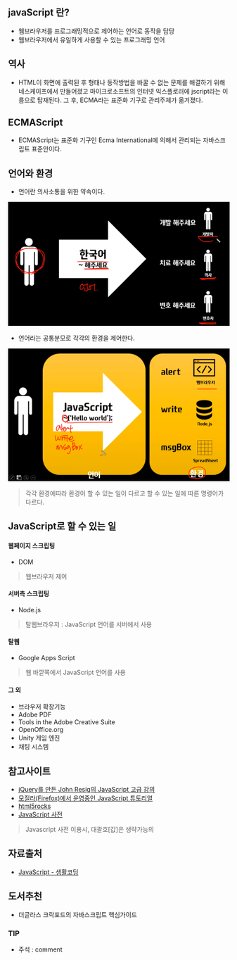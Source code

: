 ## javaScript 란?
- 웹브라우저를 프로그래밍적으로 제어하는 언어로 동작을 담당
- 웹브라우저에서 유일하게 사용할 수 있는 프로그래밍 언어

## 역사
- HTML이 화면에 출력된 후 형태나 동작방법을 바꿀 수 없는 문제를 해결하기 위해 네스케이프에서 만들어졌고 마이크로소프트의 인터넷 익스플로러에 jscript라는 이름으로 탑재된다. 그 후, ECMA라는 표준화 기구로 관리주체가 옮겨졌다.

## ECMAScript
- ECMAScript는 표준화 기구인 Ecma International에 의해서 관리되는 자바스크립트 표준안이다.


## 언어와 환경
- 언어란 의사소통을 위한 약속이다.

![언어](images/js05.png)

- 언어라는 공통분모로 각각의 환경을 제어한다.

![언어](images/js06.png)

> 각각 환경에따라 환경이 할 수 있는 일이 다르고 할 수 있는 일에 따른 명령어가 다르다.


## JavaScript로 할 수 있는 일
#### 웹페이지 스크립팅
- DOM
> 웹브라우저 제어

#### 서버측 스크립팅
- Node.js
> 탈웹브라우저 : JavaScript 언어를 서버에서 사용

#### 탈웹
- Google Apps Script
> 웹 바깥쪽에서 JavaScript 언어를 사용

#### 그 외
- 브라우저 확장기능
- Adobe PDF
- Tools in the Adobe Creative Suite
- OpenOffice.org
- Unity 게임 엔진
- 채팅 시스템

## 참고사이트
- [jQuery를 만든 John Resig의 JavaScript 고급 강의](http://ejohn.org/apps/learn/)
- [모질라(Firefox)에서 운영중인 JavaScript 튜토리얼](https://developer.mozilla.org/ko/docs/JavaScript/Guide)
- [html5rocks](http://www.html5rocks.com/ko/)
- [JavaScript 사전](http://opentutorials.org/course/50)
> Javascript 사전 이용시, 대괄호[값]은 생략가능의

## 자료출처
- [JavaScript - 생활코딩](https://opentutorials.org/course/743)

## 도서추천
- 더글라스 크락포드의 자바스크립트 핵심가이드

### TIP
- 주석 : comment

